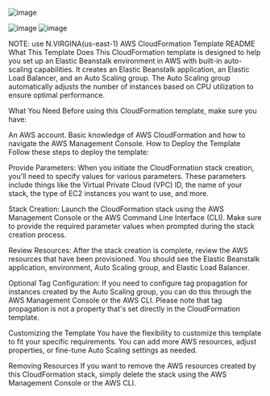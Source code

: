 ![image](https://github.com/blokesh3786/ecltask/assets/148072376/cd93bf98-bc76-4c50-a443-7e8bc2571aea)

![image](https://github.com/blokesh3786/ecltask/assets/148072376/e615e071-c1db-4b2a-afb1-64599ac59e5e)
![image](https://github.com/blokesh3786/ecltask/assets/148072376/47ef7451-5111-4204-ba59-e6e9585d676b)


NOTE:  use N.VIRGINA(us-east-1)
AWS CloudFormation Template README
What This Template Does
This CloudFormation template is designed to help you set up an Elastic Beanstalk environment in AWS with built-in auto-scaling capabilities. It creates an Elastic Beanstalk application, an Elastic Load Balancer, and an Auto Scaling group. The Auto Scaling group automatically adjusts the number of instances based on CPU utilization to ensure optimal performance.

What You Need
Before using this CloudFormation template, make sure you have:

An AWS account.
Basic knowledge of AWS CloudFormation and how to navigate the AWS Management Console.
How to Deploy the Template
Follow these steps to deploy the template:

Provide Parameters: When you initiate the CloudFormation stack creation, you'll need to specify values for various parameters. These parameters include things like the Virtual Private Cloud (VPC) ID, the name of your stack, the type of EC2 instances you want to use, and more.

Stack Creation: Launch the CloudFormation stack using the AWS Management Console or the AWS Command Line Interface (CLI). Make sure to provide the required parameter values when prompted during the stack creation process.

Review Resources: After the stack creation is complete, review the AWS resources that have been provisioned. You should see the Elastic Beanstalk application, environment, Auto Scaling group, and Elastic Load Balancer.

Optional Tag Configuration: If you need to configure tag propagation for instances created by the Auto Scaling group, you can do this through the AWS Management Console or the AWS CLI. Please note that tag propagation is not a property that's set directly in the CloudFormation template.

Customizing the Template
You have the flexibility to customize this template to fit your specific requirements. You can add more AWS resources, adjust properties, or fine-tune Auto Scaling settings as needed.

Removing Resources
If you want to remove the AWS resources created by this CloudFormation stack, simply delete the stack using the AWS Management Console or the AWS CLI.
